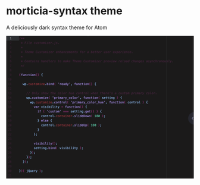 # morticia-syntax theme

A deliciously dark syntax theme for Atom

![Morticia Screengrab](/img/morticia.png)
